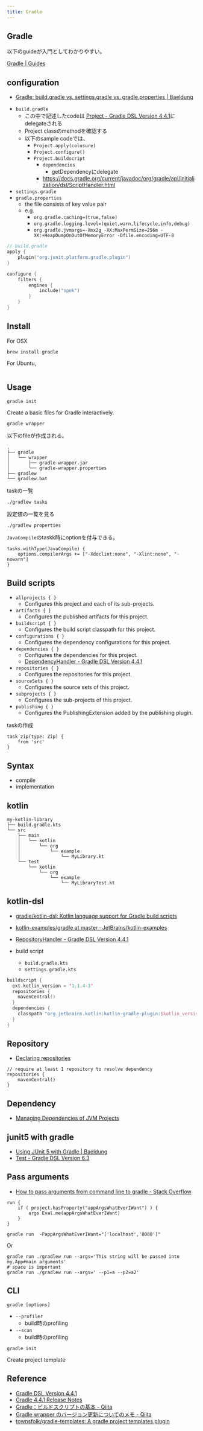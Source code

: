 ```yaml
---
title: Gradle
---
```


## Gradle
以下のguideが入門としてわかりやすい。

[Gradle | Guides](https://gradle.org/guides/)


## configuration
- [Gradle: build\.gradle vs\. settings\.gradle vs\. gradle\.properties \| Baeldung](https://www.baeldung.com/gradle-build-settings-properties)

* `build.gradle`
    * この中で記述したcodeは [Project - Gradle DSL Version 4.4.1](https://docs.gradle.org/current/dsl/org.gradle.api.Project.html)にdelegateされる
    * Project classのmethodを確認する
    * 以下のsample codeでは、
        * `Project.apply(colusure)`
        * `Project.configure()`
        * `Project.buildscript`
            * `dependencies`
                * getDependencyにdelegate
            * https://docs.gradle.org/current/javadoc/org/gradle/api/initialization/dsl/ScriptHandler.html
* `settings.gradle`
* `gradle.properties`
    * the file consists of key value pair
    * e.g.
        * `org.gradle.caching=(true,false)`
        * `org.gradle.logging.level=(quiet,warn,lifecycle,info,debug)`
        * `org.gradle.jvmargs=-Xmx2g -XX:MaxPermSize=256m -XX:+HeapDumpOnOutOfMemoryError -Dfile.encoding=UTF-8`


```kotlin
// build.gradle
apply {
    plugin("org.junit.platform.gradle.plugin")
}

configure {
    filters {
        engines {
            include("spek")
        }
    }
}
```

## Install
For OSX

```
brew install gradle
```

For Ubuntu,

```

```

## Usage

```
gradle init
```

Create a basic files for Gradle interactively.


```
gradle wrapper
```

以下のfileが作成される。

```
.
├── gradle
│   └── wrapper
│       ├── gradle-wrapper.jar
│       └── gradle-wrapper.properties
├── gradlew          
└── gradlew.bat    
```

taskの一覧

```
./gradlew tasks
```

設定値の一覧を見る

```
./gradlew properties
```

`JavaCompile`のtaskk時にoptionを付与できる。

```
tasks.withType(JavaCompile) {
    options.compilerArgs += ["-Xdoclint:none", "-Xlint:none", "-nowarn"]
}
```

## Build scripts

* `allprojects { }`
    * Configures this project and each of its sub-projects.
* `artifacts { }`
    * Configures the published artifacts for this project.
* `buildscript { }`
    * Configures the build script classpath for this project.
* `configurations { }`
    * Configures the dependency configurations for this project.
* `dependencies { }`
    * Configures the dependencies for this project.
    * [DependencyHandler - Gradle DSL Version 4.4.1](https://docs.gradle.org/current/dsl/org.gradle.api.artifacts.dsl.DependencyHandler.html)
* `repositories { }`
    * Configures the repositories for this project.
* `sourceSets { }`
    * Configures the source sets of this project.
* `subprojects { }`
    * Configures the sub-projects of this project.
* `publishing { }`
    * Configures the PublishingExtension added by the publishing plugin.

taskの作成

```
task zip(type: Zip) {
    from 'src'
}
```

## Syntax
- compile
- implementation

## kotlin

```
my-kotlin-library
├── build.gradle.kts
└── src
    ├── main
    │   └── kotlin
    │       └── org
    │           └── example
    │               └── MyLibrary.kt
    └── test
        └── kotlin
            └── org
                └── example
                    └── MyLibraryTest.kt
```



## kotlin-dsl
* [gradle/kotlin-dsl: Kotlin language support for Gradle build scripts](https://github.com/gradle/kotlin-dsl)
* [kotlin-examples/gradle at master · JetBrains/kotlin-examples](https://github.com/JetBrains/kotlin-examples/tree/master/gradle)
* [RepositoryHandler - Gradle DSL Version 4.4.1](https://docs.gradle.org/current/dsl/org.gradle.api.artifacts.dsl.RepositoryHandler.html)


* build script
    * `build.gradle.kts`
    * `settings.gradle.kts`

```kotlin
buildscript {
  ext.kotlin_version = '1.1.4-3'
  repositories {
    mavenCentral()
  }
  dependencies {
    classpath "org.jetbrains.kotlin:kotlin-gradle-plugin:$kotlin_version"
  }
}
```

## Repository
- [Declaring repositories](https://docs.gradle.org/current/userguide/declaring_repositories.html)

```
// require at least 1 repository to resolve dependency
repositories {
    mavenCentral()
}
```

## Dependency
- [Managing Dependencies of JVM Projects](https://docs.gradle.org/current/userguide/dependency_management_for_java_projects.html)

## junit5 with gradle
- [Using JUnit 5 with Gradle \| Baeldung](https://www.baeldung.com/junit-5-gradle)
- [Test \- Gradle DSL Version 6\.3](https://docs.gradle.org/current/dsl/org.gradle.api.tasks.testing.Test.html)

## Pass arguments
- [How to pass arguments from command line to gradle \- Stack Overflow](https://stackoverflow.com/questions/11696521/how-to-pass-arguments-from-command-line-to-gradle)

```
run {
    if ( project.hasProperty("appArgsWhatEverIWant") ) {
        args Eval.me(appArgsWhatEverIWant)
    }
}
```

```
gradle run  -PappArgsWhatEverIWant="['localhost','8080']"
```

Or

```
gradle run ./gradlew run --args='This string will be passed into my.App#main arguments'
# space is important
gradle run ./gradlew run --args=' --p1=a --p2=a2'
```


## CLI

```
gradle [options]
```

* `--profiler`
    * build時のprofiling
* `--scan`
    * build時のprofiling

```
gradle init
```

Create project template

## Reference
* [Gradle DSL Version 4.4.1](https://docs.gradle.org/current/dsl/)
* [Gradle 4.4.1 Release Notes](https://docs.gradle.org/current/release-notes.html)
* [Gradle：ビルドスクリプトの基本 - Qiita](https://qiita.com/shoma2da/items/367d0682a1b8c91f5531)
* [Gradle wrapper のバージョン更新についてのメモ - Qiita](https://qiita.com/nobuoka/items/09cbdcd4716b930abdc4)
* [townsfolk/gradle\-templates: A gradle project templates plugin](https://github.com/townsfolk/gradle-templates)
